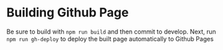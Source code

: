 # Building Github Page
Be sure to build with `npm run build` and then commit to develop. Next, run `npm run gh-deploy` to deploy the built page automatically to Github Pages